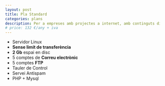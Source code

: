 ```yaml
---
layout: post
title: Pla Standard
categories: plans
description: Per a empreses amb projectes a internet, amb continguts dinàmics, molts usuaris de correu electrònic i que generen una gran transferència.
# price: 132 €/any + iva
---
```


+ Servidor Linux
+ **Sense limit de transferència**
+ **2 Gb** espai en disc
+ 5 comptes de **Correu electrònic**
+ 5 comptes **FTP**
+ Tauler de Control
+ Servei Antispam
+ PHP + Mysql